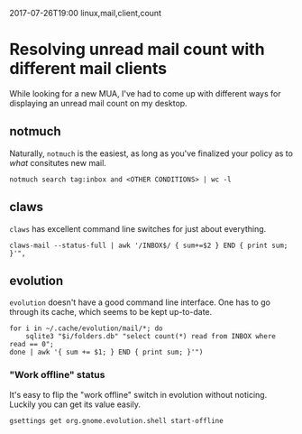2017-07-26T19:00 linux,mail,client,count
# Resolving unread mail count with different mail clients

While looking for a new MUA, I've had to come up with different ways for displaying an unread mail count on my desktop.

## notmuch

Naturally, `notmuch` is the easiest, as long as you've finalized your policy as to _what_ consitutes new mail.

```
notmuch search tag:inbox and <OTHER CONDITIONS> | wc -l
```

## claws

`claws` has excellent command line switches for just about everything.

```
claws-mail --status-full | awk '/INBOX$/ { sum+=$2 } END { print sum; }'",
```

## evolution

`evolution` doesn't have a good command line interface. One has to go through its cache, which seems to be kept up-to-date.

```
for i in ~/.cache/evolution/mail/*; do
    sqlite3 "$i/folders.db" "select count(*) read from INBOX where read == 0";
done | awk '{ sum += $1; } END { print sum; }'")
```

### "Work offline" status

It's easy to flip the "work offline" switch in evolution without noticing. Luckily you can get its value easily.

```
gsettings get org.gnome.evolution.shell start-offline
```
